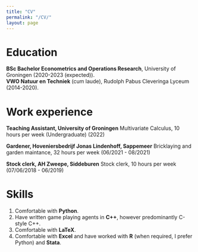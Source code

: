 ```yaml
---
title: "CV"
permalink: "/CV/"
layout: page
---
```


# Education
**BSc Bachelor Econometrics and Operations Research**, University of Groningen (2020-2023 (expected)). <br>
**VWO Natuur en Techniek** (cum laude), Rudolph Pabus Cleveringa Lyceum (2014-2020).

# Work experience
**Teaching Assistant, University of Groningen**
Multivariate Calculus, 10 hours per week (Undergraduate) (2022)


**Gardener, Hoveniersbedrijf Jonas Lindenhoff, Sappemeer**
Bricklaying and garden maintance, 32 hours per week (06/2021 - 08/2021)


**Stock clerk, AH Zweepe, Siddeburen**
Stock clerk, 10 hours per week (07/06/2018 - 06/2019)

# Skills
1. Comfortable with **Python**.
2. Have written game playing agents in **C++**, however predominantly C-style C++.
3. Comfortable with **LaTeX**.
4. Comfortable with **Excel** and have worked with **R** (when required, I prefer Python) and **Stata**.
